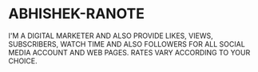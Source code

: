 # ABHISHEK-RANOTE
I'M A DIGITAL MARKETER AND ALSO PROVIDE LIKES, VIEWS, SUBSCRIBERS, WATCH TIME AND ALSO FOLLOWERS FOR ALL SOCIAL MEDIA ACCOUNT AND WEB PAGES. RATES VARY ACCORDING TO YOUR CHOICE.
